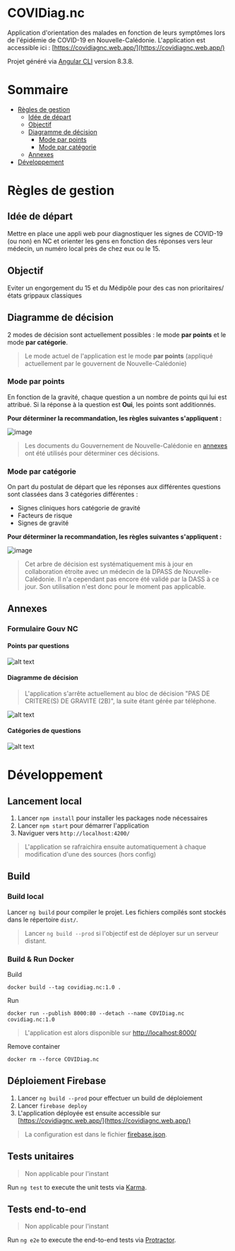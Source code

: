 # COVIDiag.nc
Application d'orientation des malades en fonction de leurs symptômes lors de l'épidémie de COVID-19 en Nouvelle-Calédonie. L'application est accessible ici : [https://covidiagnc.web.app/](https://covidiagnc.web.app/)

Projet généré via [Angular CLI](https://github.com/angular/angular-cli) version 8.3.8.

# Sommaire
- [Règles de gestion](#règles-de-gestion)
  - [Idée de départ](#idée-de-départ)
  - [Objectif](#objectif)
  - [Diagramme de décision](#diagramme-de-décision)
    - [Mode par points](#mode-par-points)
    - [Mode par catégorie](#mode-par-catégorie)
  - [Annexes](#annexes)
- [Développement](#développement)

# Règles de gestion

## Idée de départ 

Mettre en place une appli web pour diagnostiquer les signes de COVID-19 (ou non) en NC et orienter les gens en fonction des réponses vers leur médecin, un numéro local près de chez eux ou le 15.

## Objectif 

Eviter un engorgement du 15 et du Médipôle pour des cas non prioritaires/états grippaux classiques

## Diagramme de décision

2 modes de décision sont actuellement possibles : le mode **par points** et le mode **par catégorie**.

> Le mode actuel de l'application est le mode **par points** (appliqué actuellement par le gouvernent de Nouvelle-Calédonie)

[//]: # "> Le mode actuel de l'application est le mode **par catégorie** (suite à échange avec un médecin de la DPASS qui m'a indiqué que le mode par points avait été appliqué surtout au tout début de l'épidémie en Nouvelle-Calédonie)"

### Mode par points

En fonction de la gravité, chaque question a un nombre de points qui lui est attribué. Si la réponse à la question est **Oui**, les points sont additionnés. 

**Pour déterminer la recommandation, les règles suivantes s'appliquent :**

![image](doc/COVIDiag.nc-ModePoints-ArbreDecision.png)

> Les documents du Gouvernement de Nouvelle-Calédonie en [annexes](#formulaire-gouv-nc) ont été utilisés pour déterminer ces décisions. 

### Mode par catégorie 

On part du postulat de départ que les réponses aux différentes questions sont classées dans 3 catégories différentes :

- Signes cliniques hors catégorie de gravité
- Facteurs de risque
- Signes de gravité

**Pour déterminer la recommandation, les règles suivantes s'appliquent :**

![image](doc/COVIDiag.nc-ModeCategories-ArbreDecision.png)

> Cet arbre de décision est systématiquement mis à jour en collaboration étroite avec un médecin de la DPASS de Nouvelle-Calédonie. Il n'a cependant pas encore été validé par la DASS à ce jour. Son utilisation n'est donc pour le moment pas applicable.

## Annexes
### Formulaire Gouv NC
#### Points par questions
![alt text](doc/NC-PointsQuestions.png "Points attribués à chaque question")

#### Diagramme de décision
> L'application s'arrête actuellement au bloc de décision "PAS DE CRITERE(S) DE GRAVITE (2B)", la suite étant gérée par téléphone.

![alt text](doc/NC-DiagrammeDecision.png "Diagramme de décision par points")

#### Catégories de questions
![alt text](doc/NC-CategoriesQuestions.png "Catégories des questions")

# Développement

## Lancement local

1. Lancer `npm install` pour installer les packages node nécessaires
2. Lancer `npm start` pour démarrer l'application
3. Naviguer vers `http://localhost:4200/`

> L'application se rafraichira ensuite automatiquement à chaque modification d'une des sources (hors config)

## Build

### Build local 
Lancer `ng build` pour compiler le projet. Les fichiers compilés sont stockés dans le répertoire `dist/`.

> Lancer `ng build --prod` si l'objectif est de déployer sur un serveur distant.

### Build & Run Docker
Build 
```
docker build --tag covidiag.nc:1.0 .
```

Run
```
docker run --publish 8000:80 --detach --name COVIDiag.nc covidiag.nc:1.0
```

> L'application est alors disponible sur [http://localhost:8000/](http://localhost:8000/)

Remove container
```
docker rm --force COVIDiag.nc
```

## Déploiement Firebase
1. Lancer `ng build --prod` pour effectuer un build de déploiement
2. Lancer `firebase deploy`
3. L'application déployée est ensuite accessible sur [https://covidiagnc.web.app/](https://covidiagnc.web.app/)

> La configuration est dans le fichier [firebase.json](firebase.json).

## Tests unitaires

> Non applicable pour l'instant

Run `ng test` to execute the unit tests via [Karma](https://karma-runner.github.io).

## Tests end-to-end

> Non applicable pour l'instant

Run `ng e2e` to execute the end-to-end tests via [Protractor](http://www.protractortest.org/).
